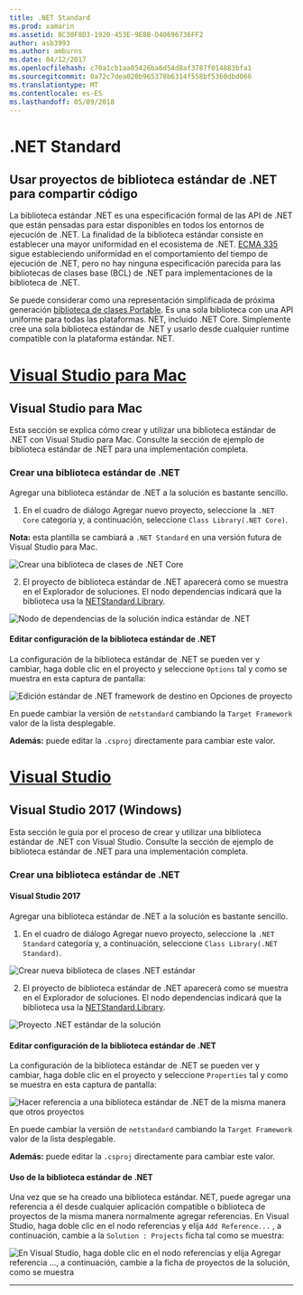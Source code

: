 ```yaml
---
title: .NET Standard
ms.prod: xamarin
ms.assetid: 8C30F8D3-1920-453E-9E8B-D40696736FF2
author: asb3993
ms.author: amburns
ms.date: 04/12/2017
ms.openlocfilehash: c70a1cb1aa05426ba6d54d8af3787f014883bfa1
ms.sourcegitcommit: 0a72c7dea020b965378b6314f558bf5360dbd066
ms.translationtype: MT
ms.contentlocale: es-ES
ms.lasthandoff: 05/09/2018
---
```

# <a name="net-standard"></a>.NET Standard

## <a name="using-net-standard-library-projects-to-share-code"></a>Usar proyectos de biblioteca estándar de .NET para compartir código

La biblioteca estándar .NET es una especificación formal de las API de .NET que están pensadas para estar disponibles en todos los entornos de ejecución de .NET. La finalidad de la biblioteca estándar consiste en establecer una mayor uniformidad en el ecosistema de .NET.
[ECMA 335](https://github.com/dotnet/coreclr/blob/master/Documentation/project-docs/dotnet-standards.md) sigue estableciendo uniformidad en el comportamiento del tiempo de ejecución de .NET, pero no hay ninguna especificación parecida para las bibliotecas de clases base (BCL) de .NET para implementaciones de la biblioteca de .NET.

Se puede considerar como una representación simplificada de próxima generación [biblioteca de clases Portable](https://msdn.microsoft.com/library/gg597391.aspx).
Es una sola biblioteca con una API uniforme para todas las plataformas. NET, incluido .NET Core. Simplemente cree una sola biblioteca estándar de .NET y usarlo desde cualquier runtime compatible con la plataforma estándar. NET.

# <a name="visual-studio-for-mactabvsmac"></a>[Visual Studio para Mac](#tab/vsmac)

## <a name="visual-studio-for-mac"></a>Visual Studio para Mac

Esta sección se explica cómo crear y utilizar una biblioteca estándar de .NET con Visual Studio para Mac. Consulte la sección de ejemplo de biblioteca estándar de .NET para una implementación completa.

### <a name="creating-a-net-standard-library"></a>Crear una biblioteca estándar de .NET

Agregar una biblioteca estándar de .NET a la solución es bastante sencillo.

1. En el cuadro de diálogo Agregar nuevo proyecto, seleccione la `.NET Core` categoría y, a continuación, seleccione `Class Library(.NET Core)`.

  **Nota:** esta plantilla se cambiará a `.NET Standard` en una versión futura de Visual Studio para Mac.

  ![Crear una biblioteca de clases de .NET Core](net-standard-images/vsm01.png)

2. El proyecto de biblioteca estándar de .NET aparecerá como se muestra en el Explorador de soluciones. El nodo dependencias indicará que la biblioteca usa la [NETStandard.Library](https://www.nuget.org/packages/NETStandard.Library/).

  ![Nodo de dependencias de la solución indica estándar de .NET](net-standard-images/vsm02.png)

#### <a name="editing-net-standard-library-settings"></a>Editar configuración de la biblioteca estándar de .NET

La configuración de la biblioteca estándar de .NET se pueden ver y cambiar, haga doble clic en el proyecto y seleccione `Options` tal y como se muestra en esta captura de pantalla:

![Edición estándar de .NET framework de destino en Opciones de proyecto](net-standard-images/vsm03.png)

En puede cambiar la versión de `netstandard` cambiando la `Target Framework` valor de la lista desplegable.

**Además:** puede editar la `.csproj` directamente para cambiar este valor.

# <a name="visual-studiotabvswin"></a>[Visual Studio](#tab/vswin)

## <a name="visual-studio-2017-windows"></a>Visual Studio 2017 (Windows)

Esta sección le guía por el proceso de crear y utilizar una biblioteca estándar de .NET con Visual Studio. Consulte la sección de ejemplo de biblioteca estándar de .NET para una implementación completa.

### <a name="creating-a-net-standard-library"></a>Crear una biblioteca estándar de .NET

#### <a name="visual-studio-2017"></a>Visual Studio 2017

Agregar una biblioteca estándar de .NET a la solución es bastante sencillo.

1. En el cuadro de diálogo Agregar nuevo proyecto, seleccione la `.NET Standard` categoría y, a continuación, seleccione `Class Library(.NET Standard)`.

  ![](net-standard-images/vs01.png "Crear nueva biblioteca de clases .NET estándar")

2. El proyecto de biblioteca estándar de .NET aparecerá como se muestra en el Explorador de soluciones. El nodo dependencias indicará que la biblioteca usa la [NETStandard.Library](https://www.nuget.org/packages/NETStandard.Library/).

  ![](net-standard-images/vs02.png "Proyecto .NET estándar de la solución")

#### <a name="editing-net-standard-library-settings"></a>Editar configuración de la biblioteca estándar de .NET

La configuración de la biblioteca estándar de .NET se pueden ver y cambiar, haga doble clic en el proyecto y seleccione `Properties` tal y como se muestra en esta captura de pantalla:

![](net-standard-images/vs03.png "Hacer referencia a una biblioteca estándar de .NET de la misma manera que otros proyectos")

En puede cambiar la versión de `netstandard` cambiando la `Target Framework` valor de la lista desplegable.

**Además:** puede editar la `.csproj` directamente para cambiar este valor.

#### <a name="using-net-standard-library"></a>Uso de la biblioteca estándar de .NET

Una vez que se ha creado una biblioteca estándar. NET, puede agregar una referencia a él desde cualquier aplicación compatible o biblioteca de proyectos de la misma manera normalmente agregar referencias. En Visual Studio, haga doble clic en el nodo referencias y elija `Add Reference...` , a continuación, cambie a la `Solution : Projects` ficha tal como se muestra:

![](net-standard-images/vs04.png "En Visual Studio, haga doble clic en el nodo referencias y elija Agregar referencia …, a continuación, cambie a la ficha de proyectos de la solución, como se muestra")

-----

